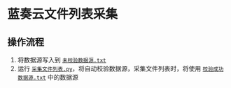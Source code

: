 # 蓝奏云文件列表采集

## 操作流程

1. 将数据源写入到 [`未校验数据源.txt`](数据源/未校验数据源.txt)
2. 运行 [`采集文件列表.py`](采集文件列表.py)，将自动校验数据源，采集文件列表时，将使用 [`校验成功数据源.txt`](数据源/校验成功数据源.txt) 中的数据源